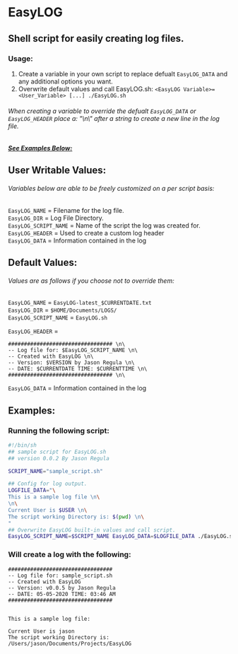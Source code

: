 # EasyLOG
## Shell script for easily creating log files.
### Usage:
1. Create a variable in your own script to replace defualt `EasyLOG_DATA` and any additional options you want. <br/>
1. Overwrite default values and call EasyLOG.sh: `<EasyLOG Variable>=<User_Variable> [...] ./EasyLOG.sh`


###### When creating a variable to override the defualt `EasyLOG_DATA` or `EasyLOG_HEADER` place a: "\n\\" after a string to create a new line in the log file.

##### [See Examples Below:](https://github.com/Rayregula/EasyLOG#examples) 

 
## User Writable Values:
###### Variables below are able to be freely customized on a per script basis:
 `EasyLOG_NAME` = Filename for the log file. <br/>
 `EasyLOG_DIR` = Log File Directory. <br/>
 `EasyLOG_SCRIPT_NAME` = Name of the script the log was created for. <br/>
 `EasyLOG_HEADER` = Used to create a custom log header <br/>
 `EasyLOG_DATA` = Information contained in the log <br/>
 
 
## Default Values:
###### Values are as follows if you choose not to override them:
 `EasyLOG_NAME` = `EasyLOG-latest_$CURRENTDATE.txt` <br/>
 `EasyLOG_DIR` = `$HOME/Documents/LOGS/` <br/>
 `EasyLOG_SCRIPT_NAME` = `EasyLOG.sh` <br/>

 `EasyLOG_HEADER` = <br/> 
 
	################################# \n\
	-- Log file for: $EasyLOG_SCRIPT_NAME \n\
	-- Created with EasyLOG \n\
	-- Version: $VERSION by Jason Regula \n\
	-- DATE: $CURRENTDATE TIME: $CURRENTTIME \n\
	################################# \n\
	
 `EasyLOG_DATA` = Information contained in the log <br/>


## Examples:
### Running the following script:
```bash
#!/bin/sh
## sample script for EasyLOG.sh
## version 0.0.2 By Jason Regula

SCRIPT_NAME="sample_script.sh"

## Config for log output.
LOGFILE_DATA="\
This is a sample log file \n\
\n\
Current User is $USER \n\
The script working Directory is: $(pwd) \n\
"
## Overwrite EasyLOG built-in values and call script.
EasyLOG_SCRIPT_NAME=$SCRIPT_NAME EasyLOG_DATA=$LOGFILE_DATA ./EasyLOG.sh
```	
### Will create a log with the following:

```
################################# 
-- Log file for: sample_script.sh 
-- Created with EasyLOG 
-- Version: v0.0.5 by Jason Regula 
-- DATE: 05-05-2020 TIME: 03:46 AM 
################################# 


This is a sample log file: 

Current User is jason
The script working Directory is: /Users/jason/Documents/Projects/EasyLOG
``` 